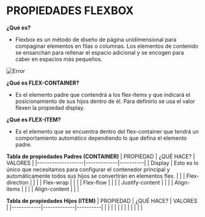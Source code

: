 # **PROPIEDADES FLEXBOX**

**¿Qué es?**
* Flexbox es un método de diseño de página unidimensional para compaginar elementos en filas o columnas. Los elementos de contenido se ensanchan para rellenar el espacio adicional y se encogen para caber en espacios más pequeños.

![Error](https://miro.medium.com/max/1318/1*2nFQE8qZgUq0kTyju6Bnvg.png)

**¿Qué es FLEX-CONTAINER?**
* Es el elemento padre que contendrá a los flex-items y que indicará el posicionamiento de sus hijos dentro de él. Para definirlo se usa el valor flexen la propiedad display.

**¿Qué es FLEX-ITEM?**
* Es el elemento que se encuentra dentro del flex-container que tendrá un comportamiento automático dependiendo lo que defina el elemento padre.

**Tabla de propiedades Padres (CONTAINER)**
|     PROPIEDAD     |  ¿QUÉ HACE? | VALORES  |
|-------------------|-------------|----------|
|     Display       |  Esto es lo único que necesitamos para configurar el contenedor principal y automáticamente todos sus hijos se convertirán en elementos flex.           |          |
|  Flex-direction   |             |          |
|    Flex-wrap      |             |          |
|    Flex-flow      |             |          |
|  Justify-content  |             |          |
|    Align-items    |             |          |
|   Align-content   |             |          |


**Tabla de propiedades Hijos (ITEM)**
| PROPIEDAD  |  ¿QUÉ HACE? | VALORES  |
|------------|-------------|----------|
|            |             |          |
|            |             |          |
|            |             |          |

